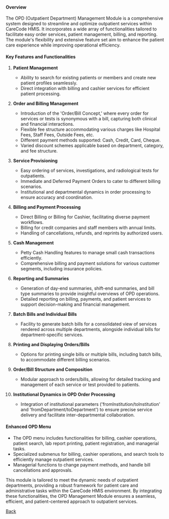 #### Overview

The OPD (Outpatient Department) Management Module is a comprehensive system designed to streamline and optimize outpatient services within CareCode HMIS. It incorporates a wide array of functionalities tailored to facilitate easy order services, patient management, billing, and reporting. The module's flexibility and extensive feature set aim to enhance the patient care experience while improving operational efficiency.

#### Key Features and Functionalities

1. **Patient Management**
   - Ability to search for existing patients or members and create new patient profiles seamlessly.
   - Direct integration with billing and cashier services for efficient patient processing.

2. **Order and Billing Management**
   - Introduction of the 'Order/Bill Concept,' where every order for services or tests is synonymous with a bill, capturing both clinical and financial interactions.
   - Flexible fee structure accommodating various charges like Hospital Fees, Staff Fees, Outside Fees, etc.
   - Different payment methods supported: Cash, Credit, Card, Cheque.
   - Varied discount schemes applicable based on department, category, and fee structure.

3. **Service Provisioning**
   - Easy ordering of services, investigations, and radiological tests for outpatients.
   - Immediate and Deferred Payment Orders to cater to different billing scenarios.
   - Institutional and departmental dynamics in order processing to ensure accuracy and coordination.

4. **Billing and Payment Processing**
   - Direct Billing or Billing for Cashier, facilitating diverse payment workflows.
   - Billing for credit companies and staff members with annual limits.
   - Handling of cancellations, refunds, and reprints by authorized users.

5. **Cash Management**
   - Petty Cash Handling features to manage small cash transactions efficiently.
   - Comprehensive billing and payment solutions for various customer segments, including insurance policies.

6. **Reporting and Summaries**
   - Generation of day-end summaries, shift-end summaries, and bill type summaries to provide insightful overviews of OPD operations.
   - Detailed reporting on billing, payments, and patient services to support decision-making and financial management.

7. **Batch Bills and Individual Bills**
   - Facility to generate batch bills for a consolidated view of services rendered across multiple departments, alongside individual bills for department-specific services.

8. **Printing and Displaying Orders/Bills**
   - Options for printing single bills or multiple bills, including batch bills, to accommodate different billing scenarios.

9. **Order/Bill Structure and Composition**
   - Modular approach to orders/bills, allowing for detailed tracking and management of each service or test provided to patients.

10. **Institutional Dynamics in OPD Order Processing**
    - Integration of institutional parameters ('fromInstitution/toInstitution' and 'fromDepartment/toDepartment') to ensure precise service delivery and facilitate inter-departmental collaboration.

#### Enhanced OPD Menu
- The OPD menu includes functionalities for billing, cashier operations, patient search, lab report printing, patient registration, and managerial tasks.
- Specialized submenus for billing, cashier operations, and search tools to efficiently manage outpatient services.
- Managerial functions to change payment methods, and handle bill cancellations and approvals.

This module is tailored to meet the dynamic needs of outpatient departments, providing a robust framework for patient care and administrative tasks within the CareCode HMIS environment. By integrating these functionalities, the OPD Management Module ensures a seamless, efficient, and patient-centered approach to outpatient services.

[Back](https://github.com/hmislk/hmis/wiki/Functions)